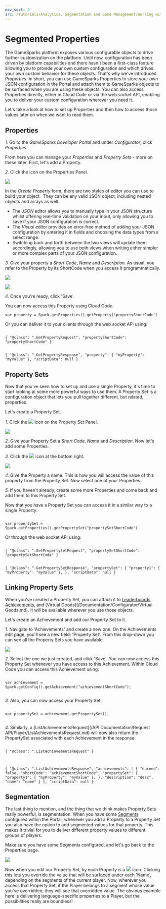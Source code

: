 ```yaml
---
nav_sort: 4
src: /Tutorials/Analytics, Segmentation and Game Management/Working with Segmented Properties.md
---
```


# Segmented Properties

The GameSparks platform exposes various configurable objects to drive further customization on the platform. Until now, configuration has been driven by platform capabilities and there hasn't been a first-class feature allowing you to provide your own custom configuration and which drives your own custom behavior for these objects. That's why we've introduced *Properties*. In short, you can use GameSparks Properties to store your own JSON configuration in the Portal and attach them to GameSparks objects to be surfaced when you are using these objects. You can also access Properties directly, either in Cloud Code or via the web socket API, enabling you to deliver your custom configuration wherever you need it.

Let's take a look at how to set up Properties and then how to access those values later on when we want to read them.

## Properties

*1.* Go to the *GameSparks Developer Portal* and under *Configurator*, click *Properties*.

From here you can manage your *Properties* and *Property Sets* \- more on these later. First, let's add a Property.

*2.* Click the icon on the Properties Panel.

![](img/SegmentedProperties/1.png)

In the *Create Property* form, there are two styles of editor you can use to build your object.  They can be any valid JSON object, including nested objects and arrays as well.
* The *JSON* editor allows you to manually type in your JSON structure whilst offering real-time validation on your input, only allowing you to save if your JSON configuration is correct.
* The *Visual* editor provides an error-free method of adding your JSON configuration by entering it in fields and choosing the data types from a select range.
* Switching back and forth between the two views will update them accordingly, allowing you to use both views when writing either simpler or more complex parts of your JSON configuration.

*3.* Give your property a *Short Code*, *Name* and *Description*. As usual, you refer to the Property by its ShortCode when you access it programmatically.

![](img/SegmentedProperties/2.png)

![](img/SegmentedProperties/3.png)

*4.* Once you're ready, click 'Save'.

You can now access this Property using Cloud Code:

```
var property = Spark.getProperties().getProperty("propertyShortCode")

```

Or you can deliver it to your clients through the web socket API using:

```

{ "@class": ".GetPropertyRequest", "propertyShortCode": "propertyShortCode" }

```


```

{ "@class": ".GetPropertyResponse", "property": { "myProperty": "myValue" }, "scriptData": null }

```

## Property Sets

Now that you've seen how to set up and use a single Property, it's time to start looking at some more powerful ways to use them. A Property Set is a configuration object that lets you pull together different, but related, properties.

Let's create a Property Set.

*1.* Click the ![](/img/fa/plus.png) icon on the Property Set Panel.

![](img/SegmentedProperties/4.png)

*2.* Give your Property Set a *Short Code*, *Name* and *Description*. Now let's add some Properties.

*3.* Click the ![](/img/fa/plus.png) icon at the bottom right.

![](img/SegmentedProperties/5.png)

*4.* Give the Property a name. This is how you will access the value of this property from the Property Set. Now select one of your Properties.

*5.* If you haven't already, create some more Properties and come back and add them to this Property Set.

Now that you have a Property Set you can access it in a similar way to a single Property:

```

var propertySet = Spark.getProperties().getPropertySet("propertySetShortCode")

```

Or through the web socket API using:

```

{ "@class": ".GetPropertySetRequest", "propertySetShortCode": "propertySetShortCode" }

```

```

{ "@class": ".GetPropertySetResponse", "propertySet": { "property1": { "myProperty": "myValue" }, }, "scriptData": null }

```

## Linking Property Sets

When you've created a Property Set, you can attach it to [Leaderboards](/Documentation/Configurator/Leaderboards.md), [Achievements](/Documentation/Configurator/Achievements.md), and [Virtual Goods](/Documentation/Configurator/Virtual Goods.md). It will be available wherever you use those objects.

Let's create an Achievement and add our Property Set to it.

*1.* Navigate to 'Achievements' and create a new one. On the Achievements edit page, you'll see a new field: 'Property Set'. From this drop-down you can see all the Property Sets you have available.

![](img/SegmentedProperties/6.png)

*2.* Select the one we just created, and click 'Save'. You can now access this Property Set whenever you have access to this Achievement. Within Cloud Code you can access this Achievement using:

```

var achievement = Spark.getConfig().getAchievement("achievementShortCode");


```

*3.* Also, you can now access your Property Set:

```

var propertySet = achievement.getPropertySet();


```

*4.* Similarly, a [ListAchievementsRequest](/API Documentation/Request API/Player/ListAchievementsRequest.md) will now also return the PropertySet associated with each Achievement in the response:

```

{ "@class": ".ListAchievementsRequest" }


```

```

{ "@class": ".ListAchievementsResponse", "achievements": [ { "earned": false, "shortCode": "achievementShortCode", "propertySet": { "property1": { "myProperty": "myValue" }, }, "description": "desc", "name": "name" } ], "scriptData": null }

```

## Segmentation

The last thing to mention, and the thing that we think makes Property Sets really powerful, is segmentation. When you have some [Segments](/Documentation/Configurator/Segments.md) configured within the Portal, whenever you add a Property to a Property Set you also have the option to add segmented values for that property. This makes it trivial for you to deliver different property values to different groups of players.

Make sure you have some Segments configured, and let's go back to the Properties page.

![](img/SegmentedProperties/7.png)

Now when you edit our Property Set, by each Property is a ![](/img/fa/plus.png) icon. Clicking this lets you override the value that will be surfaced under each 'Name', depending on the segments of the current player. Now, wherever you access that Property Set, if the Player belongs to a segment whose value you've overridden, they will see that overridden value. The obvious example here is delivering language-specific properties to a Player, but the possibilities really are boundless!
